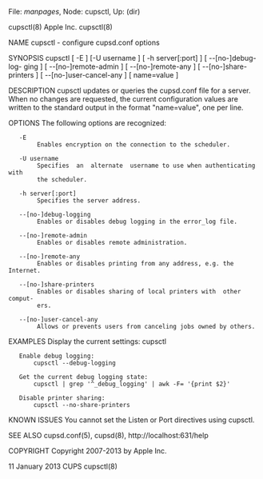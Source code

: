 File: *manpages*,  Node: cupsctl,  Up: (dir)

cupsctl(8)                        Apple Inc.                        cupsctl(8)



NAME
       cupsctl - configure cupsd.conf options

SYNOPSIS
       cupsctl  [ -E ] [-U username ] [ -h server[:port] ] [ --[no-]debug-log-
       ging ] [ --[no-]remote-admin ] [ --[no-]remote-any  ]  [  --[no-]share-
       printers ] [ --[no-]user-cancel-any ] [ name=value ]

DESCRIPTION
       cupsctl  updates  or  queries the cupsd.conf file for a server. When no
       changes are requested, the current configuration values are written  to
       the standard output in the format "name=value", one per line.

OPTIONS
       The following options are recognized:

       -E
            Enables encryption on the connection to the scheduler.

       -U username
            Specifies  an  alternate  username to use when authenticating with
            the scheduler.

       -h server[:port]
            Specifies the server address.

       --[no-]debug-logging
            Enables or disables debug logging in the error_log file.

       --[no-]remote-admin
            Enables or disables remote administration.

       --[no-]remote-any
            Enables or disables printing from any address, e.g. the Internet.

       --[no-]share-printers
            Enables or disables sharing of local printers with  other  comput-
            ers.

       --[no-]user-cancel-any
            Allows or prevents users from canceling jobs owned by others.

EXAMPLES
       Display the current settings:
           cupsctl

       Enable debug logging:
           cupsctl --debug-logging

       Get the current debug logging state:
           cupsctl | grep '^_debug_logging' | awk -F= '{print $2}'

       Disable printer sharing:
           cupsctl --no-share-printers

KNOWN ISSUES
       You cannot set the Listen or Port directives using cupsctl.

SEE ALSO
       cupsd.conf(5), cupsd(8),
       http://localhost:631/help

COPYRIGHT
       Copyright 2007-2013 by Apple Inc.



11 January 2013                      CUPS                           cupsctl(8)
